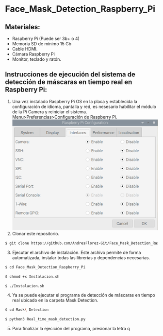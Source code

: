 # Face_Mask_Detection_Raspberry_Pi
## Materiales:
- Raspberry Pi (Puede ser 3b+ o 4)
- Memoria SD de mínimo 15 Gb
- Cable HDMI.
- Cámara Raspberry Pi
- Monitor, teclado y ratón.
## Instrucciones de ejecución del sistema de detección de máscaras en tiempo real en Raspberry Pi:
1. Una vez instalado Raspberry Pi OS en la placa y establecida la configuración de idioma, pantalla y red, es nesesario habilitar el módulo de la Pi Camera y reiniciar el sistema. Menu>Preferencias>Configuración de Raspberry Pi.
![imagen](https://github.com/AndresFlorez-Git/Face_Mask_Detection_Raspberry_Pi/blob/main/pic/1.png)
2. Clonar este repositorio.
```sh
$ git clone https://github.com/AndresFlorez-Git/Face_Mask_Detection_Raspberry_Pi
```

3. Ejecutar el archivo de instalación. Este archivo permite de forma automatizada, instalar todas las librerias y dependencias necesarias.
```sh
$ cd Face_Mask_Detection_Raspberry_Pi
```
```sh
$ chmod +x Instalacion.sh
```
```sh
$ ./Instalacion.sh
```

4. Ya se puede ejecutar el programa de detección de máscaras en tiempo real ubicado en la carpeta Mask Detection.
```sh
$ cd Mask\ Detection
```
```sh
$ python3 Real_time_mask_detection.py
```

5. Para finalizar la ejecición del programa, presionar la letra q
